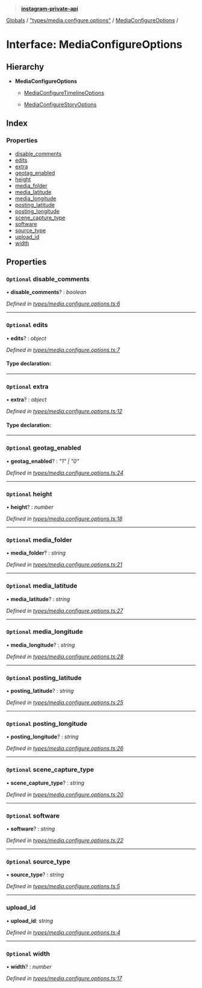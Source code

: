 > **[instagram-private-api](../README.md)**

[Globals](../README.md) / ["types/media.configure.options"](../modules/_types_media_configure_options_.md) / [MediaConfigureOptions](_types_media_configure_options_.mediaconfigureoptions.md) /

# Interface: MediaConfigureOptions

## Hierarchy

- **MediaConfigureOptions**

  - [MediaConfigureTimelineOptions](_types_media_configure_options_.mediaconfiguretimelineoptions.md)

  - [MediaConfigureStoryOptions](_types_media_configure_options_.mediaconfigurestoryoptions.md)

## Index

### Properties

- [disable_comments](_types_media_configure_options_.mediaconfigureoptions.md#optional-disable_comments)
- [edits](_types_media_configure_options_.mediaconfigureoptions.md#optional-edits)
- [extra](_types_media_configure_options_.mediaconfigureoptions.md#optional-extra)
- [geotag_enabled](_types_media_configure_options_.mediaconfigureoptions.md#optional-geotag_enabled)
- [height](_types_media_configure_options_.mediaconfigureoptions.md#optional-height)
- [media_folder](_types_media_configure_options_.mediaconfigureoptions.md#optional-media_folder)
- [media_latitude](_types_media_configure_options_.mediaconfigureoptions.md#optional-media_latitude)
- [media_longitude](_types_media_configure_options_.mediaconfigureoptions.md#optional-media_longitude)
- [posting_latitude](_types_media_configure_options_.mediaconfigureoptions.md#optional-posting_latitude)
- [posting_longitude](_types_media_configure_options_.mediaconfigureoptions.md#optional-posting_longitude)
- [scene_capture_type](_types_media_configure_options_.mediaconfigureoptions.md#optional-scene_capture_type)
- [software](_types_media_configure_options_.mediaconfigureoptions.md#optional-software)
- [source_type](_types_media_configure_options_.mediaconfigureoptions.md#optional-source_type)
- [upload_id](_types_media_configure_options_.mediaconfigureoptions.md#upload_id)
- [width](_types_media_configure_options_.mediaconfigureoptions.md#optional-width)

## Properties

### `Optional` disable_comments

• **disable_comments**? : _boolean_

_Defined in [types/media.configure.options.ts:6](https://github.com/realinstadude/instagram-private-api/blob/4ae8fec/src/types/media.configure.options.ts#L6)_

---

### `Optional` edits

• **edits**? : _object_

_Defined in [types/media.configure.options.ts:7](https://github.com/realinstadude/instagram-private-api/blob/4ae8fec/src/types/media.configure.options.ts#L7)_

#### Type declaration:

---

### `Optional` extra

• **extra**? : _object_

_Defined in [types/media.configure.options.ts:12](https://github.com/realinstadude/instagram-private-api/blob/4ae8fec/src/types/media.configure.options.ts#L12)_

#### Type declaration:

---

### `Optional` geotag_enabled

• **geotag_enabled**? : _"1" | "0"_

_Defined in [types/media.configure.options.ts:24](https://github.com/realinstadude/instagram-private-api/blob/4ae8fec/src/types/media.configure.options.ts#L24)_

---

### `Optional` height

• **height**? : _number_

_Defined in [types/media.configure.options.ts:18](https://github.com/realinstadude/instagram-private-api/blob/4ae8fec/src/types/media.configure.options.ts#L18)_

---

### `Optional` media_folder

• **media_folder**? : _string_

_Defined in [types/media.configure.options.ts:21](https://github.com/realinstadude/instagram-private-api/blob/4ae8fec/src/types/media.configure.options.ts#L21)_

---

### `Optional` media_latitude

• **media_latitude**? : _string_

_Defined in [types/media.configure.options.ts:27](https://github.com/realinstadude/instagram-private-api/blob/4ae8fec/src/types/media.configure.options.ts#L27)_

---

### `Optional` media_longitude

• **media_longitude**? : _string_

_Defined in [types/media.configure.options.ts:28](https://github.com/realinstadude/instagram-private-api/blob/4ae8fec/src/types/media.configure.options.ts#L28)_

---

### `Optional` posting_latitude

• **posting_latitude**? : _string_

_Defined in [types/media.configure.options.ts:25](https://github.com/realinstadude/instagram-private-api/blob/4ae8fec/src/types/media.configure.options.ts#L25)_

---

### `Optional` posting_longitude

• **posting_longitude**? : _string_

_Defined in [types/media.configure.options.ts:26](https://github.com/realinstadude/instagram-private-api/blob/4ae8fec/src/types/media.configure.options.ts#L26)_

---

### `Optional` scene_capture_type

• **scene_capture_type**? : _string_

_Defined in [types/media.configure.options.ts:20](https://github.com/realinstadude/instagram-private-api/blob/4ae8fec/src/types/media.configure.options.ts#L20)_

---

### `Optional` software

• **software**? : _string_

_Defined in [types/media.configure.options.ts:22](https://github.com/realinstadude/instagram-private-api/blob/4ae8fec/src/types/media.configure.options.ts#L22)_

---

### `Optional` source_type

• **source_type**? : _string_

_Defined in [types/media.configure.options.ts:5](https://github.com/realinstadude/instagram-private-api/blob/4ae8fec/src/types/media.configure.options.ts#L5)_

---

### upload_id

• **upload_id**: _string_

_Defined in [types/media.configure.options.ts:4](https://github.com/realinstadude/instagram-private-api/blob/4ae8fec/src/types/media.configure.options.ts#L4)_

---

### `Optional` width

• **width**? : _number_

_Defined in [types/media.configure.options.ts:17](https://github.com/realinstadude/instagram-private-api/blob/4ae8fec/src/types/media.configure.options.ts#L17)_
